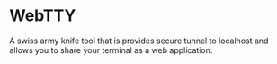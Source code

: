 # WebTTY
A swiss army knife tool that is provides secure tunnel to localhost and allows you to share your terminal as a web application.
